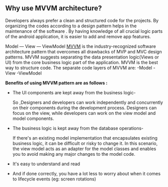 ## Why use MVVM architecture?

Developers always prefer a clean and structured code for the projects.
By organizing the codes according to a design pattern helps in the maintenance of the software
. By having knowledge of all crucial logic parts of the android application, it is easier to add and remove app features.

Model — View — ViewModel [MVVM](https://developer.android.com/jetpack/guide?gclid=CjwKCAjwtdeFBhBAEiwAKOIy54BbAQsy_XH_sdwfTNM0Ben6F4omB1u3v5rUrEt6JhV7m0CokKUUGxoCRgsQAvD_BwE&gclsrc=aw.ds) is the industry-recognized software architecture pattern that overcomes all drawbacks of MVP and MVC design patterns. MVVM suggests separating the
data presentation logic(Views or UI) from the core business logic part of the application.
 MVVM is the best way to structure code.
 The separate code layers of MVVM are:
  -Model
  -View
  -ViewModel

**Benefits of using MVVM pattern are as follows :**
- The UI components are kept away from the business logic- 
  
  So ,Designers and developers can work independently and concurrently on their components during the development process. Designers can focus on the view, while developers can work on the view model and model components.
- The business logic is kept away from the database operations-

   If there's an existing model implementation that encapsulates existing business logic, it can be difficult or risky to change it. In this scenario, the view model acts as an adapter for the model classes and enables you to avoid making any major changes to the model code.
- It's easy to understand and read  
- And if done correctly, you have a lot less to worry about when it comes to lifecycle events (eg: screen rotations)
